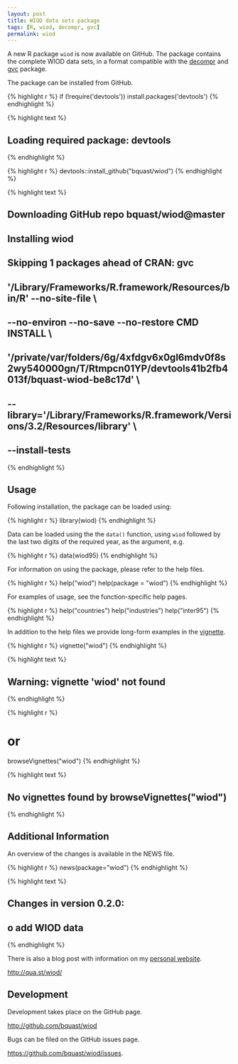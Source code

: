```yaml
---
layout: post
title: WIOD data sets package
tags: [R, wiod, decompr, gvc]
permalink: wiod
---
```


A new R package `wiod` is now available on GitHub. The package contains the complete WIOD data sets, in a format compatible with the [decompr](http://qua.st/decompr) and [gvc](http://qua.st/gvc) package.

The package can be installed from GitHub.


{% highlight r %}
if (!require('devtools')) install.packages('devtools')
{% endhighlight %}



{% highlight text %}
## Loading required package: devtools
{% endhighlight %}



{% highlight r %}
devtools::install_github("bquast/wiod")
{% endhighlight %}



{% highlight text %}
## Downloading GitHub repo bquast/wiod@master
## Installing wiod
## Skipping 1 packages ahead of CRAN: gvc
## '/Library/Frameworks/R.framework/Resources/bin/R' --no-site-file  \
##   --no-environ --no-save --no-restore CMD INSTALL  \
##   '/private/var/folders/6g/4xfdgv6x0gl6mdv0f8s2wy540000gn/T/Rtmpcn01YP/devtools41b2fb4013f/bquast-wiod-be8c17d'  \
##   --library='/Library/Frameworks/R.framework/Versions/3.2/Resources/library'  \
##   --install-tests
{% endhighlight %}

Usage
----------
Following installation, the package can be loaded using:


{% highlight r %}
library(wiod)
{% endhighlight %}

Data can be loaded using the the `data()` function, using `wiod` followed by the last two digits of the required year, as the argument, e.g.


{% highlight r %}
data(wiod95)
{% endhighlight %}

For information on using the package, please refer to the help files.


{% highlight r %}
help("wiod")
help(package = "wiod")
{% endhighlight %}
    
For examples of usage, see the function-specific help pages.



{% highlight r %}
help("countries")
help("industries")
help("inter95")
{% endhighlight %}

In addition to the help files we provide long-form examples in the [vignette](http://cran.r-project.org/web/packages/wiod/vignettes/wiod.html).


{% highlight r %}
vignette("wiod")
{% endhighlight %}



{% highlight text %}
## Warning: vignette 'wiod' not found
{% endhighlight %}



{% highlight r %}
# or
browseVignettes("wiod")
{% endhighlight %}



{% highlight text %}
## No vignettes found by browseVignettes("wiod")
{% endhighlight %}


Additional Information
-----------------------
An overview of the changes is available in the NEWS file.


{% highlight r %}
news(package="wiod")
{% endhighlight %}



{% highlight text %}
## Changes in version 0.2.0:
## 
##     o   add WIOD data
{% endhighlight %}

There is also a blog post with information on my [personal website](http://qua.st/).

http://qua.st/wiod/


Development
-------------
Development takes place on the GitHub page.

http://github.com/bquast/wiod

Bugs can be filed on the GitHub issues page.

https://github.com/bquast/wiod/issues.
